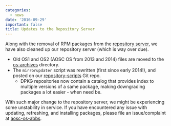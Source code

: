 ```yaml
---
categories:
  - news
date: '2016-09-29'
important: false
title: Updates to the Repository Server
---
```



Along with the removal of RPM packages from the [repository server](https://repo.aosc.io), we have also cleaned up our repository server (which is way over due).

- Old OS1 and OS2 (AOSC OS from 2013 and 2014) files are moved to the [os-archives](https://repo.aosc.io/os-archives/) directory.
- The `mirrorupdater` script was rewritten (first since early 2014!), and posted on our [repository-scripts](https://github.com/AOSC-Dev/repository-scripts) Git repo.
  - DPKG repositories now contain a catalog that provides index to multiple versions of a same package, making downgrading packages a lot easier - when need be.

With such major change to the repository server, we might be experiencing some unstability in service. If you have encountered any issue with updating, refreshing, and installing packages, please file an issue/complaint at [aosc-os-abbs](https://github.com/AOSC-Dev/aosc-os-abbs/issues).